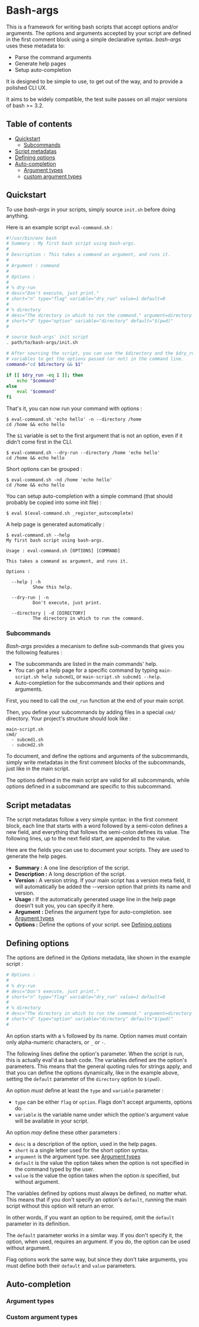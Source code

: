 Bash-args
=========

This is a framework for writing bash scripts that accept options and/or
arguments. The options and arguments accepted by your script are defined in the
first comment block using a simple declarative syntax. _bash-args_ uses these
metadata to:

- Parse the command arguments
- Generate help pages
- Setup auto-completion

It is designed to be simple to use, to get out of the way, and to provide a
polished CLI UX.

It aims to be widely compatible, the test suite passes on all major versions of
bash >= 3.2.


Table of contents
----------

- [Quickstart](#quickstart)
  - [Subcommands](#subcommands)
- [Script metadatas](#script-metadatas)
- [Defining options](#defining-options)
- [Auto-completion](#auto-completion)
  - [Argument types](#argument-types)
  - [custom argument types](#custom-argument-types)


Quickstart
----------

To use _bash-args_ in your scripts, simply source `init.sh` before doing
anything.

Here is an example script `eval-command.sh` :

```bash
#!/usr/bin/env bash
# Summary : My first bash script using bash-args.
#
# Description : This takes a command as argument, and runs it.
#
# Argument : command
#
# Options :
#
# % dry-run
# desc="Don't execute, just print."
# short="n" type="flag" variable="dry_run" value=1 default=0
#
# % directory
# desc="The directory in which to run the command." argument=directory
# short="d" type="option" variable="directory" default="$(pwd)"
#

# source bash-args' init script
. path/to/bash-args/init.sh

# After sourcing the script, you can use the $directory and the $dry_run
# variables to get the options passed (or not) in the command line.
command="cd $directory && $1"

if [[ $dry_run -eq 1 ]]; then
    echo "$command"
else
    eval "$command"
fi
```

That's it, you can now run your command with options :

```
$ eval-command.sh 'echo hello' -n --directory /home
cd /home && echo hello
```

The `$1` variable is set to the first argument that is not an option, even if it
didn't come first in the CLI.

```
$ eval-command.sh --dry-run --directory /home 'echo hello'
cd /home && echo hello
```
Short options can be grouped :

```
$ eval-command.sh -nd /home 'echo hello'
cd /home && echo hello
```

You can setup auto-completion with a simple command (that should probably be
copied into some init file) :

```
$ eval $(eval-command.sh _register_autocomplete)
```

A help page is generated automatically :

```
$ eval-command.sh --help
My first bash script using bash-args.

Usage : eval-command.sh [OPTIONS] [COMMAND]

This takes a command as argument, and runs it.

Options :

  --help | -h
          Show this help.

  --dry-run | -n
          Don't execute, just print.

  --directory | -d [DIRECTORY]
          The directory in which to run the command.
```


### Subcommands ###

_Bash-args_ provides a mecanism to define sub-commands that gives you the
following features :

- The subcommands are listed in the main commands' help.
- You can get a help page for a specific command by typing `main-script.sh help
  subcmd1`, or `main-script.sh subcmd1 --help`.
- Auto-completion for the subcommands and their options and arguments.

First, you need to call the `cmd_run` function at the end of your main script.

Then, you define your subcommands by adding files in a special `cmd/` directory.
Your project's structure should look like :

```
main-script.sh
cmd/
  - subcmd1.sh
  - subcmd2.sh
```

To document, and define the options and arguments of the subcommands, simply
write metadatas in the first comment blocks of the subcommands, just like in the
main script.

The options defined in the main script are valid for all subcommands, while
options defined in a subcommand are specific to this subcommand.


Script metadatas
-------------

The script metadatas follow a very simple syntax: in the first comment block,
each line that starts with a word followed by a semi-colon defines a new field,
and everything that follows the semi-colon defines its value. The following
lines, up to the next field start, are appended to the value.

Here are the fields you can use to document your scripts. They are used to
generate the help pages.

- **Summary :** A one line description of the script.
- **Description :** A long description of the script.
- **Version :** A version string. If your main script has a version meta field, it
  will automatically be added the --version option that prints its name and
  version.
- **Usage :** If the automatically generated usage line in the help page doesn't
  suit you, you can specify it here.
- **Argument :** Defines the argument type for auto-completion. see [Argument types](#argument-types)
- **Options :** Define the options of your script. see [Defining options](#defining-options)


Defining options
----------------

The options are defined in the *Options* metadata, like shown in the example
script :

```bash
# Options :
#
# % dry-run
# desc="Don't execute, just print."
# short="n" type="flag" variable="dry_run" value=1 default=0
#
# % directory
# desc="The directory in which to run the command." argument=directory
# short="d" type="option" variable="directory" default="$(pwd)"
#
```

An option starts with a `%` followed by its name. Option names must contain only
alpha-numeric characters, or `_` or `-`.

The following lines define the option's parameter. When the script is run, this
is actually eval'd as bash code. The variables defined are the option's
parameters. This means that the general quoting rules for strings apply, and
that you can define the options dynamically, like in the example above, setting
the `default` parameter of the `directory` option to `$(pwd)`.

An option *must* define at least the `type` and `variable` parameter :

- `type` can be either `flag` or `option`. Flags don't accept arguments, options
  do.
- `variable` is the variable name under which the option's argument value will
  be available in your script.

An option *may* define these other parameters :

- `desc` is a description of the option, used in the help pages.
- `short` is a single letter used for the short option syntax.
- `argument` is the argument type. see [Argument types](#argument-types)
- `default` is the value the option takes when the option is not specified in
  the command typed by the user.
- `value` is the value the option takes when the option *is* specified, but
  without argument.

The variables defined by options must always be defined, no matter what. This
means that if you don't specify an option's `default`, running the main script
without this option will return an error.

In other words, if you want an option to be required, omit the `default`
parameter in its definition.

The `default` parameter works in a similar way. If you don't specify it, the
option, when used, requires an argument. If you do, the option can be used
without argument.

Flag options work the same way, but since they don't take arguments, you must
define both their `default` and `value` parameters.


Auto-completion
---------------

### Argument types ###

### Custom argument types ###

